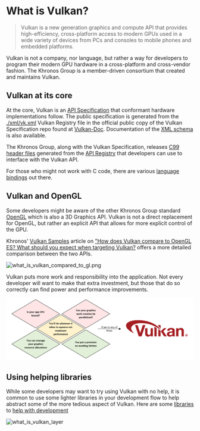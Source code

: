 # What is Vulkan?

> Vulkan is a new generation graphics and compute API that provides high-efficiency, cross-platform access to modern GPUs used in a wide variety of devices from PCs and consoles to mobile phones and embedded platforms.

Vulkan is not a company, nor language, but rather a way for developers to program their modern GPU hardware in a cross-platform and cross-vendor fashion. The Khronos Group is a member-driven consortium that created and maintains Vulkan.

## Vulkan at its core

At the core, Vulkan is an [API Specification](https://www.khronos.org/registry/vulkan/#apispecs) that conformant hardware implementations follow. The public specification is generated from the [./xml/vk.xml](https://github.com/KhronosGroup/Vulkan-Docs/blob/master/xml/vk.xml) Vulkan Registry file in the official public copy of the Vulkan Specification repo found at [Vulkan-Doc](https://github.com/KhronosGroup/Vulkan-Docs). Documentation of the [XML schema](https://www.khronos.org/registry/vulkan/specs/1.2/registry.html) is also available.

The Khronos Group, along with the Vulkan Specification, releases [C99](http://www.open-std.org/jtc1/sc22/wg14/www/standards) [header files](https://github.com/KhronosGroup/Vulkan-Headers/tree/master/include/vulkan) generated from the [API Registry](https://www.khronos.org/registry/vulkan/#apiregistry) that developers can use to interface with the Vulkan API.

For those who might not work with C code, there are various [language](https://github.com/KhronosGroup/Khronosdotorg/blob/master/api/vulkan/resources.md#language-bindings) [bindings](https://github.com/vinjn/awesome-vulkan#bindings) out there.

## Vulkan and OpenGL

Some developers might be aware of the other Khronos Group standard [OpenGL](https://www.khronos.org/opengl/) which is also a 3D Graphics API. Vulkan is not a direct replacement for OpenGL, but rather an explicit API that allows for more explicit control of the GPU.

Khronos' [Vulkan Samples](https://github.com/KhronosGroup/Vulkan-Samples) article on ["How does Vulkan compare to OpenGL ES? What should you expect when targeting Vulkan?](https://github.com/KhronosGroup/Vulkan-Samples/blob/master/samples/vulkan_basics.md) offers a more detailed comparison between the two APIs.

![what_is_vulkan_compared_to_gl.png](../images/what_is_vulkan_compared_to_gl.png)

Vulkan puts more work and responsibility into the application. Not every developer will want to make that extra investment, but those that do so correctly can find power and performance improvements.

![what_is_vulkan_decision.png](../images/what_is_vulkan_decision.png)

## Using helping libraries

While some developers may want to try using Vulkan with no help, it is common to use some lighter libraries in your development flow to help abstract some of the more tedious aspect of Vulkan. Here are some [libraries](https://github.com/KhronosGroup/Khronosdotorg/blob/master/api/vulkan/resources.md#libraries) to [help with development](https://github.com/vinjn/awesome-vulkan#libraries)

![what_is_vulkan_layer](../images/what_is_vulkan_layer.png)

